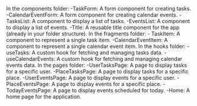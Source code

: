 In the components folder:
    -TaskForm: A form component for creating tasks.
    -CalendarEventForm: A form component for creating calendar events.
    -TasksList: A component to display a list of tasks.
    -EventsList: A component to display a list of events.
    -Title: A reusable title component for the app (already in your folder structure).
In the fragments folder:
    - TaskItem: A component to represent a single task item.
    -CalendarEventItem: A component to represent a single calendar event item.
In the hooks folder:
    -useTasks: A custom hook for fetching and managing tasks data.
    -useCalendarEvents: A custom hook for fetching and managing calendar events data.
In the pages folder:
    -UserTasksPage: A page to display tasks for a specific user.
    -PlaceTasksPage: A page to display tasks for a specific place.
    -UserEventsPage: A page to display events for a specific user.
    -PlaceEventsPage: A page to display events for a specific place.
    -TodayEventsPage: A page to display events scheduled for today.
    -Home: A home page for the application.
